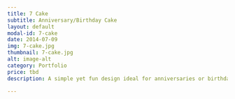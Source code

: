 ```yaml
---
title: 7 Cake
subtitle: Anniversary/Birthday Cake
layout: default
modal-id: 7-cake
date: 2014-07-09
img: 7-cake.jpg
thumbnail: 7-cake.jpg
alt: image-alt
category: Portfolio
price: tbd
description: A simple yet fun design ideal for anniversaries or birthdays. Your choice of flavouring and toppings. What's your number? :)

---
```

